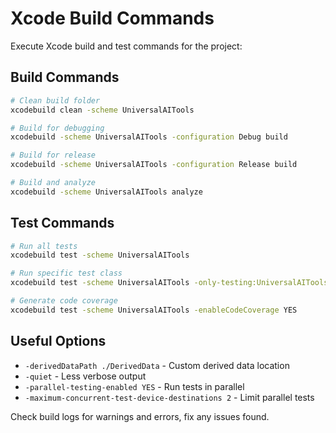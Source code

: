 # Xcode Build Commands

Execute Xcode build and test commands for the project:

## Build Commands

```bash
# Clean build folder
xcodebuild clean -scheme UniversalAITools

# Build for debugging
xcodebuild -scheme UniversalAITools -configuration Debug build

# Build for release
xcodebuild -scheme UniversalAITools -configuration Release build

# Build and analyze
xcodebuild -scheme UniversalAITools analyze
```

## Test Commands

```bash
# Run all tests
xcodebuild test -scheme UniversalAITools

# Run specific test class
xcodebuild test -scheme UniversalAITools -only-testing:UniversalAIToolsTests/ExampleTests

# Generate code coverage
xcodebuild test -scheme UniversalAITools -enableCodeCoverage YES
```

## Useful Options

- `-derivedDataPath ./DerivedData` - Custom derived data location
- `-quiet` - Less verbose output
- `-parallel-testing-enabled YES` - Run tests in parallel
- `-maximum-concurrent-test-device-destinations 2` - Limit parallel tests

Check build logs for warnings and errors, fix any issues found.